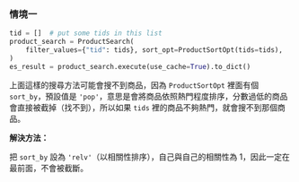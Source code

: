 ### 情境一

```Python
tid = []  # put some tids in this list
product_search = ProductSearch(
    filter_values={"tid": tids}, sort_opt=ProductSortOpt(tids=tids),
)
es_result = product_search.execute(use_cache=True).to_dict()
```

上面這樣的搜尋方法可能會搜不到商品，因為 `ProductSortOpt` 裡面有個 `sort_by`，預設值是 `'pop'`，意思是會將商品依照熱門程度排序，分數過低的商品會直接被截掉（找不到），所以如果 `tids` 裡的商品不夠熱門，就會搜不到那個商品。

**解決方法：**

把 `sort_by` 設為 `'relv'`（以相關性排序），自己與自己的相關性為 1，因此一定在最前面，不會被截斷。
